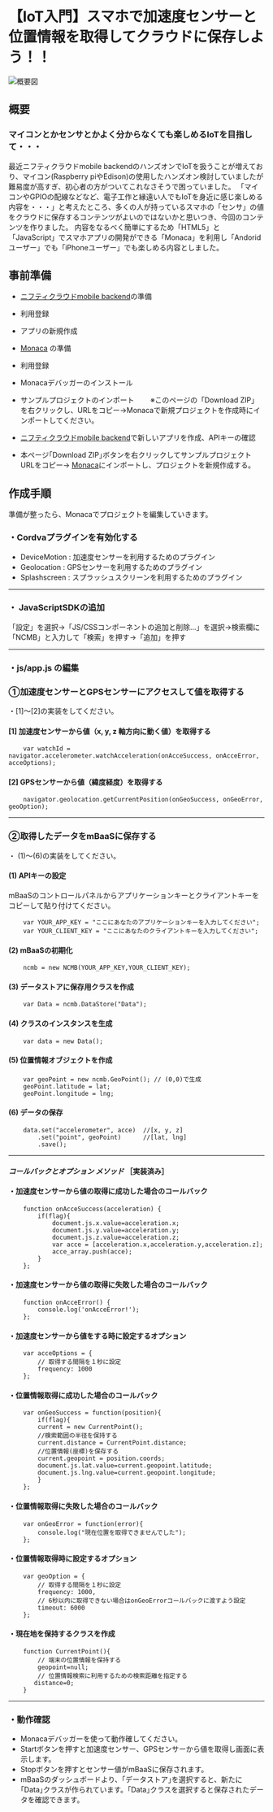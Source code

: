 # 【IoT入門】スマホで加速度センサーと位置情報を取得してクラウドに保存しよう！！
![概要図](readme-img/overview.PNG)

## 概要
### マイコンとかセンサとかよく分からなくても楽しめるIoTを目指して・・・
最近ニフティクラウドmobile backendのハンズオンでIoTを扱うことが増えており、マイコン(Raspberry piやEdison)の使用したハンズオン検討していましたが難易度が高すぎ、初心者の方がついてこれなさそうで困っていました。
「マイコンやGPIOの配線などなど、電子工作と縁遠い人でもIoTを身近に感じ楽しめる内容を・・・」と考えたところ、多くの人が持っているスマホの「センサ」の値をクラウドに保存するコンテンツがよいのではないかと思いつき、今回のコンテンツを作りました。
内容をなるべく簡単にするため「HTML5」と「JavaScript」でスマホアプリの開発ができる「Monaca」を利用し「Andoridユーザー」でも「iPhoneユーザー」でも楽しめる内容としました。

## 事前準備
* [ニフティクラウドmobile backend](http://mb.cloud.nifty.com/?utm_source=community&utm_medium=referral&utm_campaign=sample_monaca_login_template)の準備
 * 利用登録
 * アプリの新規作成

* [Monaca](https://ja.monaca.io/) の準備
 * 利用登録
 * Monacaデバッガーのインストール
 * サンプルプロジェクトのインポート
　　※このページの「Download ZIP」を右クリックし、URLをコピー→Monacaで新規プロジェクトを作成時にインポートしてください。

 
 * [ニフティクラウドmobile backend](http://mb.cloud.nifty.com/?utm_source=community&utm_medium=referral&utm_campaign=sample_monaca_login_template)で新しいアプリを作成、APIキーの確認

 * 本ページ｢Download ZIP｣ボタンを右クリックしてサンプルプロジェクトURLをコピー→ [Monaca](https://ja.monaca.io/)にインポートし、プロジェクトを新規作成する。

## 作成手順
準備が整ったら、Monacaでプロジェクトを編集していきます。

### ・Cordvaプラグインを有効化する
* DeviceMotion : 加速度センサーを利用するためのプラグイン
* Geolocation : GPSセンサーを利用するためのプラグイン
* Splashscreen : スプラッシュスクリーンを利用するためのプラグイン

---------------------------------------
### ・ JavaScriptSDKの追加
 「設定」を選択→「JS/CSSコンポーネントの追加と削除…」を選択→検索欄に「NCMB」と入力して「検索」を押す→「追加」を押す

---------------------------------------
### ・js/app.js の編集
### ①加速度センサーとGPSセンサーにアクセスして値を取得する
・[1]～[2]の実装をしてください。

#### [1] 加速度センサーから値（x, y, z 軸方向に動く値）を取得する
        var watchId = navigator.accelerometer.watchAcceleration(onAcceSuccess, onAcceError, acceOptions);

#### [2] GPSセンサーから値（緯度経度）を取得する
        navigator.geolocation.getCurrentPosition(onGeoSuccess, onGeoError, geoOption);
        
---------------------------------------
### ②取得したデータをmBaaSに保存する
・ (1)～(6)の実装をしてください。

#### (1) APIキーの設定
mBaaSのコントロールパネルからアプリケーションキーとクライアントキーをコピーして貼り付けてください。

        var YOUR_APP_KEY = "ここにあなたのアプリケーションキーを入力してください";
        var YOUR_CLIENT_KEY = "ここにあなたのクライアントキーを入力してください";

#### (2) mBaaSの初期化

        ncmb = new NCMB(YOUR_APP_KEY,YOUR_CLIENT_KEY);

#### (3) データストアに保存用クラスを作成

        var Data = ncmb.DataStore("Data");

#### (4) クラスのインスタンスを生成
 
        var data = new Data();

#### (5) 位置情報オブジェクトを作成

        var geoPoint = new ncmb.GeoPoint(); // (0,0)で生成
        geoPoint.latitude = lat;
        geoPoint.longitude = lng;

#### (6) データの保存

        data.set("accelerometer", acce)  //[x, y, z]
            .set("point", geoPoint)      //[lat, lng]
            .save();

---------------------------------------
#### *コールバックとオプション メソッド* ［実装済み］

#### ・加速度センサーから値の取得に成功した場合のコールバック
        function onAcceSuccess(acceleration) {
            if(flag){
                document.js.x.value=acceleration.x;
                document.js.y.value=acceleration.y;
                document.js.z.value=acceleration.z;
                var acce = [acceleration.x,acceleration.y,acceleration.z];
                acce_array.push(acce);
            }
        };

#### ・加速度センサーから値の取得に失敗した場合のコールバック
        function onAcceError() {
            console.log('onAcceError!');
        };

#### ・加速度センサーから値をする時に設定するオプション
        var acceOptions = {
            // 取得する間隔を１秒に設定
            frequency: 1000
        }; 

#### ・位置情報取得に成功した場合のコールバック
        var onGeoSuccess = function(position){
            if(flag){
            current = new CurrentPoint();
            //検索範囲の半径を保持する
            current.distance = CurrentPoint.distance;
            //位置情報(座標)を保存する
            current.geopoint = position.coords;
            document.js.lat.value=current.geopoint.latitude;
            document.js.lng.value=current.geopoint.longitude;
            }
        };

#### ・位置情報取得に失敗した場合のコールバック
        var onGeoError = function(error){
            console.log("現在位置を取得できませんでした");
        };

#### ・位置情報取得時に設定するオプション
        var geoOption = {
            // 取得する間隔を１秒に設定
            frequency: 1000,
            // 6秒以内に取得できない場合はonGeoErrorコールバックに渡すよう設定
            timeout: 6000
        };

#### ・現在地を保持するクラスを作成
        function CurrentPoint(){
            // 端末の位置情報を保持する
            geopoint=null;
            // 位置情報検索に利用するための検索距離を指定する
           distance=0;
        }

---------------------------------------
### ・動作確認
* Monacaデバッガーを使って動作確してください。
* Startボタンを押すと加速度センサー、GPSセンサーから値を取得し画面に表示します。
* Stopボタンを押すとセンサー値がmBaaSに保存されます。
* mBaaSのダッシュボードより、｢データストア｣を選択すると、新たに｢Data｣クラスが作られています。｢Data｣クラスを選択すると保存されたデータを確認できます。





